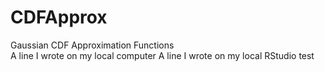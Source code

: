 # CDFApprox
Gaussian CDF Approximation Functions <br />
A line I wrote on my local computer
A line I wrote on my local RStudio
test